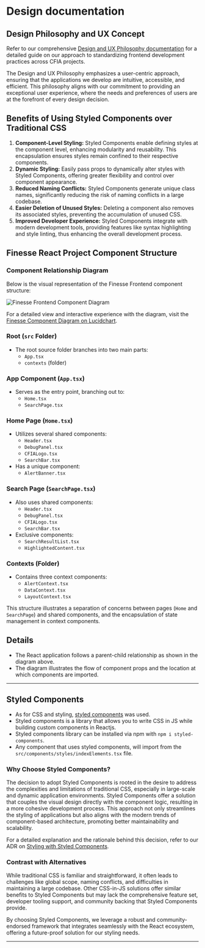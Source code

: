 # Design documentation

## Design Philosophy and UX Concept

Refer to our comprehensive [Design and UX Philosophy
documentation](https://github.com/ai-cfia/dev-rel-docs/blob/91-document-design-philosophy-and-ux-concept/Design-UX/DESIGN-UX-PHILOSOPHY.md)
for a detailed guide on our approach to standardizing frontend development
practices across CFIA projects.

The Design and UX Philosophy emphasizes a user-centric approach, ensuring that
the applications we develop are intuitive, accessible, and efficient. This
philosophy aligns with our commitment to providing an exceptional user
experience, where the needs and preferences of users are at the forefront of
every design decision.

## Benefits of Using Styled Components over Traditional CSS

1. **Component-Level Styling:** Styled Components enable defining styles at the
   component level, enhancing modularity and reusability. This encapsulation
   ensures styles remain confined to their respective components.
2. **Dynamic Styling:** Easily pass props to dynamically alter styles with
   Styled Components, offering greater flexibility and control over component
   appearance.
3. **Reduced Naming Conflicts:** Styled Components generate unique class names,
   significantly reducing the risk of naming conflicts in a large codebase.
4. **Easier Deletion of Unused Styles:** Deleting a component also removes its
   associated styles, preventing the accumulation of unused CSS.
5. **Improved Developer Experience:** Styled Components integrate with modern
   development tools, providing features like syntax highlighting and style
   linting, thus enhancing the overall development process.

## Finesse React Project Component Structure

### Component Relationship Diagram

Below is the visual representation of the Finesse Frontend component structure:

![Finesse Frontend Component
Diagram](https://github.com/ai-cfia/finesse-frontend/assets/133677161/b7bf92a1-cc24-48a9-8814-30b1b291e4e4)

For a detailed view and interactive experience with the diagram, visit the
[Finesse Component Diagram on
Lucidchart](https://lucid.app/lucidchart/ae5c689e-25cb-4679-bb5f-aa509955a50f/edit?invitationId=inv_d4b29dba-3c6a-4c79-921e-fae853739ed4&page=0_0#).

### Root (`src` Folder)

- The root source folder branches into two main parts:
  - `App.tsx`
  - `contexts` (folder)

### App Component (`App.tsx`)

- Serves as the entry point, branching out to:
  - `Home.tsx`
  - `SearchPage.tsx`

### Home Page (`Home.tsx`)

- Utilizes several shared components:
  - `Header.tsx`
  - `DebugPanel.tsx`
  - `CFIALogo.tsx`
  - `SearchBar.tsx`
- Has a unique component:
  - `AlertBanner.tsx`

### Search Page (`SearchPage.tsx`)

- Also uses shared components:
  - `Header.tsx`
  - `DebugPanel.tsx`
  - `CFIALogo.tsx`
  - `SearchBar.tsx`
- Exclusive components:
  - `SearchResultList.tsx`
  - `HighlightedContent.tsx`

### Contexts (Folder)

- Contains three context components:
  - `AlertContext.tsx`
  - `DataContext.tsx`
  - `LayoutContext.tsx`

This structure illustrates a separation of concerns between pages (`Home` and
`SearchPage`) and shared components, and the encapsulation of state management
in context components.

## **Details**

- The React application follows a parent-child relationship as shown in the
  diagram above.
- The diagram illustrates the flow of component props and the location at which
  components are imported.

---

## **Styled Components**

- As for CSS and styling, [styled components](https://styled-components.com/)
  was used.
- Styled components is a library that allows you to write CSS in JS while
  building custom components in Reactjs.
- Styled components library can be installed via npm with `npm i
  styled-components`.
- Any component that uses styled components, will import from the
  `src/components/styles/indexElements.tsx` file.

### Why Choose Styled Components?

The decision to adopt Styled Components is rooted in the desire to address the
complexities and limitations of traditional CSS, especially in large-scale and
dynamic application environments. Styled Components offer a solution that
couples the visual design directly with the component logic, resulting in a more
cohesive development process. This approach not only streamlines the styling of
applications but also aligns with the modern trends of component-based
architecture, promoting better maintainability and scalability.

For a detailed explanation and the rationale behind this decision, refer to our
ADR on [Styling with Styled
Components](https://github.com/ai-cfia/dev-rel-docs/blob/37a0ec5cfb23e6e156f908b4ddde09a489cf40e5/adr/009-styling-with-styled-components.md).

### Contrast with Alternatives

While traditional CSS is familiar and straightforward, it often leads to
challenges like global scope, naming conflicts, and difficulties in maintaining
a large codebase. Other CSS-in-JS solutions offer similar benefits to Styled
Components but may lack the comprehensive feature set, developer tooling
support, and community backing that Styled Components provide.

By choosing Styled Components, we leverage a robust and community-endorsed
framework that integrates seamlessly with the React ecosystem, offering a
future-proof solution for our styling needs.

---
